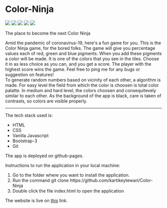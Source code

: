 # Color-Ninja

<p float="left">
<img src="https://img.shields.io/badge/-HTML-blue">
<img src="https://img.shields.io/badge/-CSS-blue">
<img src="https://img.shields.io/badge/-Javascript-blue">
<img src="https://img.shields.io/badge/-Bootstrap-blue">
<img src="https://img.shields.io/badge/-GH_Pages-blue">
</p>

The place to become the next Color Ninja

Amid the pandemic of coronavirus-19, here's a fun game for you. This is the Color Ninja game, for the bored folks. The game will give you percentage values each of red, green and blue pigments. When you add these pigments a color will be made. It is one of the colors that you see in the tiles. Choose it in as less choice as you can, and you get a score. The player with the highest score wins the game. Feel free to ping me for any bugs or suggestion on features! <br>
To generate random numbers based on vicinity of each other, a algorithm is made. For easy level the field from which the color is choosen is total color palatte. In medium and hard level, the colors choosen and consequitevely similar to each other. As the background of the app is black, care is taken of contrasts, so colors are visible properly.

<hr>

The tech stack used is:
<ul>
  <li> HTML </li>
  <li> CSS </li>
  <li> Vanilla Javascript </li>
  <li> Bootstrap-3 </li>
  <li> Git </li>
</ul>

The app is deployed on github-pages.

Instructions to run the application in your local machine:
<ol>
  <li> Go to the folder where you want to install the application. </li>
  <li> Run the command git clone https://github.com/kartikeytewari/Color-Ninja </li>
  <li> Double click the file index.html to open the application </li>
</ol>

The website is live on <a href="https://kartikeytewari.github.io/Color-Ninja/">this</a> link.
